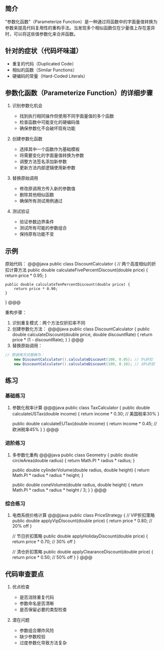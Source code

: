 ## 简介
"参数化函数"（Parameterize Function）是一种通过将函数中的字面量值转换为参数来提高代码复用性的重构手法。当发现多个相似函数仅在少量值上存在差异时，可以将这些值参数化来合并函数。

## 针对的症状（代码坏味道）
- 重复的代码（Duplicated Code）
- 相似的函数（Similar Functions）
- 硬编码的常量（Hard-Coded Literals）

## 参数化函数（Parameterize Function）的详细步骤
1. 识别参数化机会
   - 找到执行相同操作但使用不同字面量值的多个函数
   - 检查函数中可能变化的硬编码值
   - 确保参数化不会破坏现有功能

2. 创建参数化函数
   - 选择其中一个函数作为基础模板
   - 将需要变化的字面量值转换为参数
   - 调整方法签名添加新参数
   - 更新方法内部逻辑使用新参数

3. 替换原始调用
   - 修改原调用方传入新的参数值
   - 删除其他相似函数
   - 确保所有测试用例通过

4. 测试验证
   - 验证参数边界条件
   - 测试所有可能的参数组合
   - 保持原有功能不变

## 示例
原始代码：
@@@java
public class DiscountCalculator {
    // 两个高度相似的折扣计算方法
    public double calculateFivePercentDiscount(double price) {
        return price * 0.95;
    }
    
    public double calculateTenPercentDiscount(double price) {
        return price * 0.90;
    }
}
@@@

重构步骤：
1. 识别重复模式：两个方法仅折扣率不同
2. 创建参数化方法：
@@@java
public class DiscountCalculator {
    public double calculateDiscount(double price, double discountRate) {
        return price * (1 - discountRate);
    }
}
@@@
3. 替换原始调用：
```java
// 原调用方式替换为：
    new DiscountCalculator().calculateDiscount(100, 0.05); // 5%折扣
    new DiscountCalculator().calculateDiscount(100, 0.10); // 10%折扣
```

## 练习
### 基础练习
1. 参数化税率计算
@@@java
public class TaxCalculator {
    public double calculateUSTax(double income) {
        return income * 0.30; // 美国税率30%
    }
    
    public double calculateEUTax(double income) {
        return income * 0.45; // 欧洲税率45%
    }
}
@@@

### 进阶练习
1. 多参数化重构
@@@java
public class Geometry {
    public double circleArea(double radius) {
        return Math.PI * radius * radius;
    }
    
    public double cylinderVolume(double radius, double height) {
        return Math.PI * radius * radius * height;
    }
    
    public double coneVolume(double radius, double height) {
        return Math.PI * radius * radius * height / 3;
    }
}
@@@

### 综合练习
1. 电商系统价格计算
@@@java
public class PriceStrategy {
    // VIP折扣策略
    public double applyVipDiscount(double price) {
        return price * 0.80; // 20% off
    }
    
    // 节日折扣策略
    public double applyHolidayDiscount(double price) {
        return price * 0.70; // 30% off
    }
    
    // 清仓折扣策略
    public double applyClearanceDiscount(double price) {
        return price * 0.50; // 50% off
    }
}
@@@

## 代码审查要点
1. 优点检查
   - 是否消除重复代码
   - 参数命名是否清晰
   - 是否保留必要的类型检查

2. 潜在问题
   - 参数组合爆炸风险
   - 缺少参数校验
   - 过度参数化导致方法复杂
